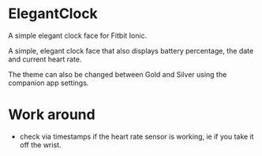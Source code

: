# ElegantClock

A simple elegant clock face for Fitbit Ionic.

A simple, elegant clock face that also displays battery percentage, the date and current 
heart rate. 

The theme can also be changed between Gold and Silver using the companion app settings.

# Work around
   * check via timestamps if the heart rate sensor is working, ie if you take it off the 
     wrist.
